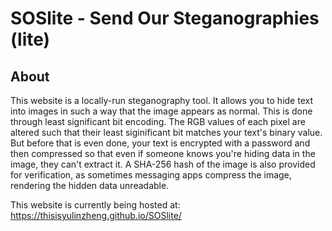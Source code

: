 # SOSlite - Send Our Steganographies (lite)

## About

This website is a locally-run steganography tool. It allows you to hide text into images in such a way that the image appears as normal. This is done through least significant bit encoding. The RGB values of each pixel are altered such that their least siginificant bit matches your text's binary value. But before that is even done, your text is encrypted with a password and then compressed so that even if someone knows you're hiding data in the image, they can't extract it. A SHA-256 hash of the image is also provided for verification, as sometimes messaging apps compress the image,
                rendering the hidden data unreadable.

This website is currently being hosted at: https://thisisyulinzheng.github.io/SOSlite/
